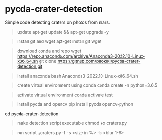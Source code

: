 # pycda-crater-detection
Simple code detecting craters on photos from mars.

>update
apt-get update && apt-get upgrade -y

>install git and wget 
apt-get install git wget

>download conda and repo
wget https://repo.anaconda.com/archive/Anaconda3-2022.10-Linux-x86_64.sh
git clone https://github.com/pirokiki/pycda-crater-detection.git

>install anaconda
bash Anaconda3-2022.10-Linux-x86_64.sh

>create virtual environment using conda
conda create -n <name> python=3.6.5

>activate virtual environment
conda activate test

>install pycda and opencv
pip install pycda opencv-python

cd pycda-crater-detection

>make detection script executable
chmod +x craters.py

>run script
./craters.py -f <file name> -s <size in %> -b <blur 1-9>
